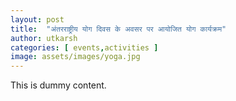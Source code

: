 ```yaml
---
layout: post
title:  "अंतरराष्ट्रीय योग दिवस के अवसर पर आयोजित योग कार्यक्रम"
author: utkarsh
categories: [ events,activities ]
image: assets/images/yoga.jpg
---
```

This is dummy content. 
